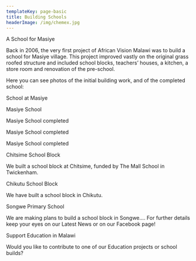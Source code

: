 ```yaml
---
templateKey: page-basic
title: Building Schools
headerImage: /img/chemex.jpg
---
```


A School for Masiye

Back in 2006, the very first project of African Vision Malawi was to build a school for Masiye village. This project improved vastly on the original grass roofed structure and included school blocks, teachers’ houses, a kitchen, a store room and renovation of the pre-school.

Here you can see photos of the initial building work, and of the completed school:

School at Masiye

Masiye School

Masiye School completed

Masiye School completed

Masiye School completed

Chitsime School Block

We built a school block at Chitsime, funded by The Mall School in Twickenham.

Chikutu School Block

We have built a school block in Chikutu.

Songwe Primary School

We are making plans to build a school block in Songwe…. For further details keep your eyes on our Latest News or on our Facebook page!

Support Education in Malawi

Would you like to contribute to one of our Education projects or school builds?
